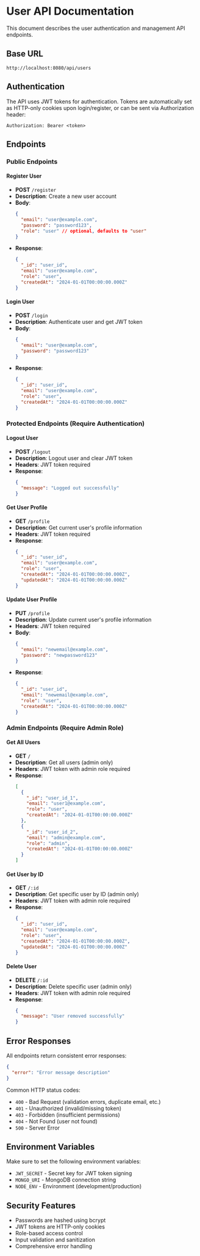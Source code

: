 # User API Documentation

This document describes the user authentication and management API endpoints.

## Base URL
```
http://localhost:8080/api/users
```

## Authentication
The API uses JWT tokens for authentication. Tokens are automatically set as HTTP-only cookies upon login/register, or can be sent via Authorization header:
```
Authorization: Bearer <token>
```

## Endpoints

### Public Endpoints

#### Register User
- **POST** `/register`
- **Description**: Create a new user account
- **Body**:
  ```json
  {
    "email": "user@example.com",
    "password": "password123",
    "role": "user" // optional, defaults to "user"
  }
  ```
- **Response**:
  ```json
  {
    "_id": "user_id",
    "email": "user@example.com",
    "role": "user",
    "createdAt": "2024-01-01T00:00:00.000Z"
  }
  ```

#### Login User
- **POST** `/login`
- **Description**: Authenticate user and get JWT token
- **Body**:
  ```json
  {
    "email": "user@example.com",
    "password": "password123"
  }
  ```
- **Response**:
  ```json
  {
    "_id": "user_id",
    "email": "user@example.com",
    "role": "user",
    "createdAt": "2024-01-01T00:00:00.000Z"
  }
  ```

### Protected Endpoints (Require Authentication)

#### Logout User
- **POST** `/logout`
- **Description**: Logout user and clear JWT token
- **Headers**: JWT token required
- **Response**:
  ```json
  {
    "message": "Logged out successfully"
  }
  ```

#### Get User Profile
- **GET** `/profile`
- **Description**: Get current user's profile information
- **Headers**: JWT token required
- **Response**:
  ```json
  {
    "_id": "user_id",
    "email": "user@example.com",
    "role": "user",
    "createdAt": "2024-01-01T00:00:00.000Z",
    "updatedAt": "2024-01-01T00:00:00.000Z"
  }
  ```

#### Update User Profile
- **PUT** `/profile`
- **Description**: Update current user's profile information
- **Headers**: JWT token required
- **Body**:
  ```json
  {
    "email": "newemail@example.com",
    "password": "newpassword123"
  }
  ```
- **Response**:
  ```json
  {
    "_id": "user_id",
    "email": "newemail@example.com",
    "role": "user",
    "createdAt": "2024-01-01T00:00:00.000Z"
  }
  ```

### Admin Endpoints (Require Admin Role)

#### Get All Users
- **GET** `/`
- **Description**: Get all users (admin only)
- **Headers**: JWT token with admin role required
- **Response**:
  ```json
  [
    {
      "_id": "user_id_1",
      "email": "user1@example.com",
      "role": "user",
      "createdAt": "2024-01-01T00:00:00.000Z"
    },
    {
      "_id": "user_id_2",
      "email": "admin@example.com",
      "role": "admin",
      "createdAt": "2024-01-01T00:00:00.000Z"
    }
  ]
  ```

#### Get User by ID
- **GET** `/:id`
- **Description**: Get specific user by ID (admin only)
- **Headers**: JWT token with admin role required
- **Response**:
  ```json
  {
    "_id": "user_id",
    "email": "user@example.com",
    "role": "user",
    "createdAt": "2024-01-01T00:00:00.000Z",
    "updatedAt": "2024-01-01T00:00:00.000Z"
  }
  ```

#### Delete User
- **DELETE** `/:id`
- **Description**: Delete specific user (admin only)
- **Headers**: JWT token with admin role required
- **Response**:
  ```json
  {
    "message": "User removed successfully"
  }
  ```

## Error Responses

All endpoints return consistent error responses:

```json
{
  "error": "Error message description"
}
```

Common HTTP status codes:
- `400` - Bad Request (validation errors, duplicate email, etc.)
- `401` - Unauthorized (invalid/missing token)
- `403` - Forbidden (insufficient permissions)
- `404` - Not Found (user not found)
- `500` - Server Error

## Environment Variables

Make sure to set the following environment variables:
- `JWT_SECRET` - Secret key for JWT token signing
- `MONGO_URI` - MongoDB connection string
- `NODE_ENV` - Environment (development/production)

## Security Features

- Passwords are hashed using bcrypt
- JWT tokens are HTTP-only cookies
- Role-based access control
- Input validation and sanitization
- Comprehensive error handling
